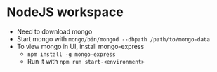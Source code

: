 # NodeJS workspace

* Need to download mongo
* Start mongo with `mongo/bin/mongod --dbpath /path/to/mongo-data`
* To view mongo in UI, install mongo-express
    * `npm install -g mongo-express`
    * Run it with `npm run start-<environment>`